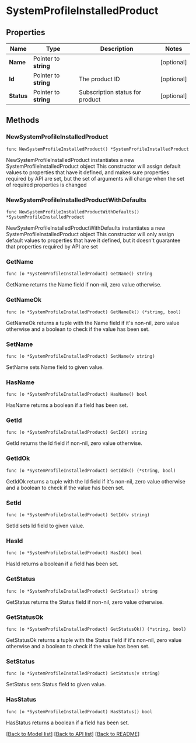 # SystemProfileInstalledProduct

## Properties

Name | Type | Description | Notes
------------ | ------------- | ------------- | -------------
**Name** | Pointer to **string** |  | [optional] 
**Id** | Pointer to **string** | The product ID | [optional] 
**Status** | Pointer to **string** | Subscription status for product | [optional] 

## Methods

### NewSystemProfileInstalledProduct

`func NewSystemProfileInstalledProduct() *SystemProfileInstalledProduct`

NewSystemProfileInstalledProduct instantiates a new SystemProfileInstalledProduct object
This constructor will assign default values to properties that have it defined,
and makes sure properties required by API are set, but the set of arguments
will change when the set of required properties is changed

### NewSystemProfileInstalledProductWithDefaults

`func NewSystemProfileInstalledProductWithDefaults() *SystemProfileInstalledProduct`

NewSystemProfileInstalledProductWithDefaults instantiates a new SystemProfileInstalledProduct object
This constructor will only assign default values to properties that have it defined,
but it doesn't guarantee that properties required by API are set

### GetName

`func (o *SystemProfileInstalledProduct) GetName() string`

GetName returns the Name field if non-nil, zero value otherwise.

### GetNameOk

`func (o *SystemProfileInstalledProduct) GetNameOk() (*string, bool)`

GetNameOk returns a tuple with the Name field if it's non-nil, zero value otherwise
and a boolean to check if the value has been set.

### SetName

`func (o *SystemProfileInstalledProduct) SetName(v string)`

SetName sets Name field to given value.

### HasName

`func (o *SystemProfileInstalledProduct) HasName() bool`

HasName returns a boolean if a field has been set.

### GetId

`func (o *SystemProfileInstalledProduct) GetId() string`

GetId returns the Id field if non-nil, zero value otherwise.

### GetIdOk

`func (o *SystemProfileInstalledProduct) GetIdOk() (*string, bool)`

GetIdOk returns a tuple with the Id field if it's non-nil, zero value otherwise
and a boolean to check if the value has been set.

### SetId

`func (o *SystemProfileInstalledProduct) SetId(v string)`

SetId sets Id field to given value.

### HasId

`func (o *SystemProfileInstalledProduct) HasId() bool`

HasId returns a boolean if a field has been set.

### GetStatus

`func (o *SystemProfileInstalledProduct) GetStatus() string`

GetStatus returns the Status field if non-nil, zero value otherwise.

### GetStatusOk

`func (o *SystemProfileInstalledProduct) GetStatusOk() (*string, bool)`

GetStatusOk returns a tuple with the Status field if it's non-nil, zero value otherwise
and a boolean to check if the value has been set.

### SetStatus

`func (o *SystemProfileInstalledProduct) SetStatus(v string)`

SetStatus sets Status field to given value.

### HasStatus

`func (o *SystemProfileInstalledProduct) HasStatus() bool`

HasStatus returns a boolean if a field has been set.


[[Back to Model list]](../README.md#documentation-for-models) [[Back to API list]](../README.md#documentation-for-api-endpoints) [[Back to README]](../README.md)


